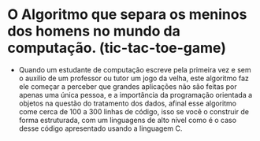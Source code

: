 # O Algoritmo que separa os meninos dos homens no mundo da computação. (tic-tac-toe-game)
 - Quando um estudante de computação escreve pela primeira vez e sem o auxilio de um professor ou tutor um jogo da velha, este algoritmo faz ele começar a perceber que grandes aplicações não são feitas por apenas uma única pessoa, e a importância da programação orientada a objetos na questão do tratamento dos dados, afinal esse algoritmo come cerca de 100 a 300 linhas de código, isso se você o construir de forma estruturada, com um linguagens de alto nível como é o caso desse código apresentado usando a linguagem C.
